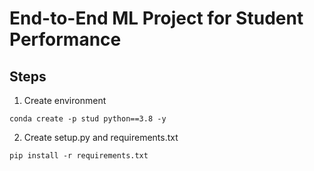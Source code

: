
# End-to-End ML Project for Student Performance

## Steps

1. Create environment

`conda create -p stud python==3.8 -y`

2. Create setup.py and requirements.txt

`pip install -r requirements.txt`



